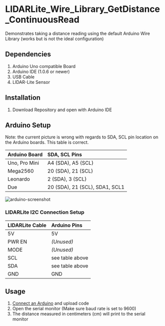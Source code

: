 LIDARLite\_Wire\_Library\_GetDistance\_ContinuousRead
=================================================

Demonstrates taking a distance reading using the default Arduino Wire Library (works but is not the ideal configuration)

## Dependencies
1. Arduino Uno compatible Board
2. Arduino IDE (1.0.6 or newer)
3. USB Cable
4. LIDAR-Lite Sensor

## Installation
1. Download Repository and open with Arduino IDE

## Arduino Setup

Note: the current picture is wrong with regards to SDA, SCL pin
location on the Arduino boards.  This table is correct.

Arduino Board | SDA, SCL Pins
:--------------|:--------------
Uno, Pro Mini | A4 (SDA), A5 (SCL)
Mega2560      | 20 (SDA), 21 (SCL)
Leonardo      | 2 (SDA), 3 (SCL)
Due           |20 (SDA), 21 (SCL), SDA1, SCL1

![arduino-screenshot](http://pulsedlight3d.com/pl3d/wp-content/uploads/2014/10/arduino-setup.png)

### LIDARLite I2C Connection Setup
LIDARLite Cable | Arduino Pins
:---|:---
5V | 5V
PWR EN | _(Unused)_
MODE | _(Unused)_
SCL | see table above
SDA | see table above
GND | GND

## Usage

1. [Connect an Arduino](#arduino-setup) and upload code
2. Open the serial monitor (Make sure baud rate is set to 9600)
3. The distance measured in centimeters (cm) will print to the serial monitor
